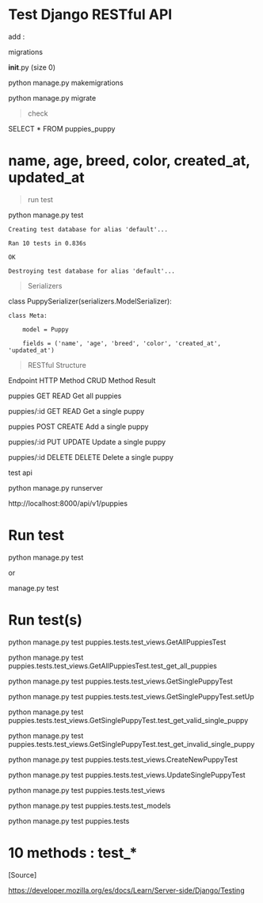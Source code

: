 # Test Django RESTful API

add : 

migrations

  __init__.py	(size 0)
 
 python manage.py makemigrations
 
python manage.py migrate

> check

SELECT * FROM puppies_puppy

#  name, age, breed, color,   created_at, updated_at




> run test
> 
python manage.py test

	Creating test database for alias 'default'...
  
	Ran 10 tests in 0.836s
  
	OK
  
	Destroying test database for alias 'default'...

> Serializers


class PuppySerializer(serializers.ModelSerializer):

    class Meta:
    
        model = Puppy
        
        fields = ('name', 'age', 'breed', 'color', 'created_at', 'updated_at')


> RESTful Structure

Endpoint	HTTP 	Method	CRUD Method	Result

puppies		GET	READ	Get		 all puppies

puppies/:id	GET	READ	Get		 a single puppy

puppies		POST	CREATE	Add		 a single puppy

puppies/:id	PUT	UPDATE	Update 		a single puppy

puppies/:id	DELETE	DELETE	Delete 		a single puppy

test api


python manage.py runserver

http://localhost:8000/api/v1/puppies

# Run  test 

python manage.py test

or

manage.py test


# Run  test(s)

python manage.py test puppies.tests.test_views.GetAllPuppiesTest

python manage.py test puppies.tests.test_views.GetAllPuppiesTest.test_get_all_puppies

python manage.py test puppies.tests.test_views.GetSinglePuppyTest

python manage.py test puppies.tests.test_views.GetSinglePuppyTest.setUp

python manage.py test puppies.tests.test_views.GetSinglePuppyTest.test_get_valid_single_puppy

python manage.py test puppies.tests.test_views.GetSinglePuppyTest.test_get_invalid_single_puppy

python manage.py test puppies.tests.test_views.CreateNewPuppyTest

python manage.py test puppies.tests.test_views.UpdateSinglePuppyTest

python manage.py test puppies.tests.test_views

python manage.py test puppies.tests.test_models

python manage.py test puppies.tests

# 10 methods : test_*


[Source]

https://developer.mozilla.org/es/docs/Learn/Server-side/Django/Testing
